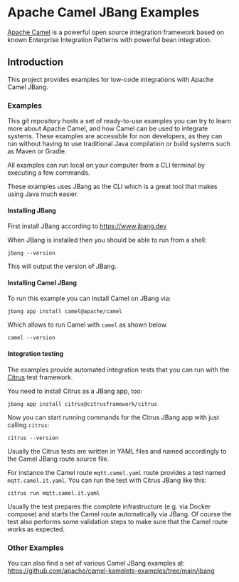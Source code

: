 # Apache Camel JBang Examples

[Apache Camel](http://camel.apache.org/) is a powerful open source integration framework based on known
Enterprise Integration Patterns with powerful bean integration.

## Introduction

This project provides examples for low-code integrations with Apache Camel JBang.

### Examples

This git repository hosts a set of ready-to-use examples you can try to learn more about Apache Camel,
and how Camel can be used to integrate systems. These examples are accessible for non developers, as
they can run without having to use traditional Java compilation or build systems such as Maven or Gradle.

All examples can run local on your computer from a CLI terminal by executing a few commands.

These examples uses JBang as the CLI which is a great tool that makes using Java much easier.

#### Installing JBang

First install JBang according to https://www.jbang.dev

When JBang is installed then you should be able to run from a shell:

```shell
jbang --version
```

This will output the version of JBang.

#### Installing Camel JBang

To run this example you can install Camel on JBang via:

```shell
jbang app install camel@apache/camel
```

Which allows to run Camel with `camel` as shown below.

```shell
camel --version
```

#### Integration testing

The examples provide automated integration tests that you can run with the [Citrus](https://citrusframework.org/) test framework.

You need to install Citrus as a JBang app, too:

```shell
jbang app install citrus@citrusframework/citrus
```

Now you can start running commands for the Citrus JBang app with just calling `citrus`:

```shell
citrus --version
```

Usually the Citrus tests are written in YAML files and named accordingly to the Camel JBang route source file.

For instance the Camel route `mqtt.camel.yaml` route provides a test named `mqtt.camel.it.yaml`.
You can run the test with Citrus JBang like this:

```shell
citrus run mqtt.camel.it.yaml
```

Usually the test prepares the complete infrastructure (e.g. via Docker compose) and starts the Camel route automatically via JBang.
Of course the test also performs some validation steps to make sure that the Camel route works as expected.

### Other Examples

You can also find a set of various Camel JBang examples at: https://github.com/apache/camel-kamelets-examples/tree/main/jbang 

